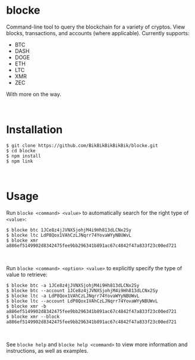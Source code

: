 # blocke
Command-line tool to query the blockchain for a variety of cryptos. View blocks, transactions, and accounts (where applicable). Currently supports:
* BTC
* DASH
* DOGE
* ETH
* LTC
* XMR
* ZEC

With more on the way.

<br />

# Installation
```
$ git clone https://github.com/BikBikBikBikBik/blocke.git
$ cd blocke
$ npm install
$ npm link
```

<br />

# Usage
Run `blocke <command> <value>` to automatically search for the right type of `<value>`:

```
$ blocke btc 1JCe8z4jJVNXSjohjM4i9Hh813dLCNx2Sy
$ blocke ltc LdP8Qox1VAhCzLJNqrr74YovaWYyNBUWvL
$ blocke xmr a886ef5149902d8342475fee9bb296341b891ac67c4842f47a833f23c00ed721
```

<br />

Run `blocke <command> <option> <value>` to explicitly specify the type of value to retrieve:

```
$ blocke btc -a 1JCe8z4jJVNXSjohjM4i9Hh813dLCNx2Sy
$ blocke btc --account 1JCe8z4jJVNXSjohjM4i9Hh813dLCNx2Sy
$ blocke ltc -a LdP8Qox1VAhCzLJNqrr74YovaWYyNBUWvL
$ blocke ltc --account LdP8Qox1VAhCzLJNqrr74YovaWYyNBUWvL
$ blocke xmr -b a886ef5149902d8342475fee9bb296341b891ac67c4842f47a833f23c00ed721
$ blocke xmr --block a886ef5149902d8342475fee9bb296341b891ac67c4842f47a833f23c00ed721
```

<br />

See `blocke help` and `blocke help <command>` to view more information and instructions, as well as examples.